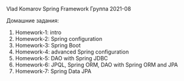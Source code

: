 Vlad Komarov
Spring Framework 
Группа 2021-08  

Домашние задания:
1) Homework-1: intro
2) Homework-2: Spring configuration
3) Homework-3: Spring Boot
4) Homework-4: advanced Spring configuration
5) Homework-5: DAO with Spring JDBC
6) Homework-6: JPQL, Spring ORM, DAO with Spring ORM and JPA
7) Homework-7: Spring Data JPA